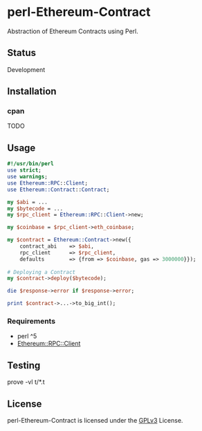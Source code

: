 # perl-Ethereum-Contract

Abstraction of Ethereum Contracts using Perl.

## Status

Development

## Installation

### cpan

TODO

## Usage

```perl
#!/usr/bin/perl
use strict;
use warnings;
use Ethereum::RPC::Client;
use Ethereum::Contract::Contract;

my $abi = ...
my $bytecode = ...
my $rpc_client = Ethereum::RPC::Client->new;

my $coinbase = $rpc_client->eth_coinbase;

my $contract = Ethereum::Contract->new({
    contract_abi    => $abi,
    rpc_client      => $rpc_client,
    defaults        => {from => $coinbase, gas => 3000000}});
    
# Deploying a Contract
my $contract->deploy($bytecode);

die $response->error if $response->error;

print $contract->...->to_big_int();

```

### Requirements

* perl ^5
* [Ethereum::RPC::Client](https://github.com/binary-com/perl-Ethereum-RPC-Client)

## Testing
prove -vl t/*.t

## License

perl-Ethereum-Contract is licensed under the [GPLv3](https://www.gnu.org/licenses/gpl-3.0.en.html) License.
